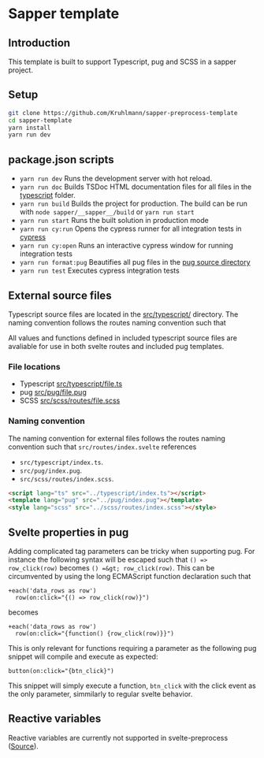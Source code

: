 # Sapper template

## Introduction

This template is built to support Typescript, pug and SCSS in a sapper project.

## Setup

```bash
git clone https://github.com/Kruhlmann/sapper-preprocess-template
cd sapper-template
yarn install
yarn run dev
```

## package.json scripts
 
* `yarn run dev` Runs the development server with hot reload.
* `yarn run doc` Builds TSDoc HTML documentation files for all files in the
[typescript](./src/typescript/) folder.
* `yarn run build` Builds the project for production. The build can be run with
`node sapper/__sapper__/build` or `yarn run start`
* `yarn run start` Runs the built solution in production mode
* `yarn run cy:run` Opens the cypress runner for all integration tests in
[cypress](./cypress/)
* `yarn run cy:open` Runs an interactive cypress window for running integration
tests
* `yarn run format:pug` Beautifies all pug files in the
[pug source directory](./src/pug/)
* `yarn run test` Executes cypress integration tests

## External source files

Typescript source files are located in the [src/typescript/](./src/typescript/)
directory. The naming convention follows the routes naming convention such that

All values and functions defined in included typescript source files are
avaliable for use in both svelte routes and included pug templates.

### File locations

* Typescript [src/typescript/file.ts](./src/typescript/)
* pug [src/pug/file.pug](./src/pug/)
* SCSS [src/scss/routes/file.scss](./src/scss/routes/)

### Naming convention

The naming convention for external files follows the routes naming convention
such that `src/routes/index.svelte` references

* `src/typescript/index.ts`.
* `src/pug/index.pug`.
* `src/scss/routes/index.scss`.

```html
<script lang="ts" src="../typescript/index.ts"></script>
<template lang="pug" src="../pug/index.pug"></template>
<style lang="scss" src="../scss/routes/index.scss"></style>
```

## Svelte properties in pug

Adding complicated tag parameters can be tricky when supporting pug. For instance the following syntax will be escaped such that `() => row_click(row)` becomes `() =&gt; row_click(row)`. This can be circumvented by using the long ECMAScript function declaration such that

```pug
+each('data_rows as row')
  row(on:click="{() => row_click(row)}")
```

becomes

```pug
+each('data_rows as row')
  row(on:click="{function() {row_click(row)}}")
```

This is only relevant for functions requiring a parameter as the following pug snippet will compile and execute as expected:

```pug
button(on:click="{btn_click}")
```
This snippet will simply execute a function, `btn_click` with the click event as the only parameter, simmilarly to regular svelte behavior.

## Reactive variables

Reactive variables are currently not supported in svelte-preprocess
([Source](https://github.com/sveltejs/svelte/issues/3670#issuecomment-541224931)).
